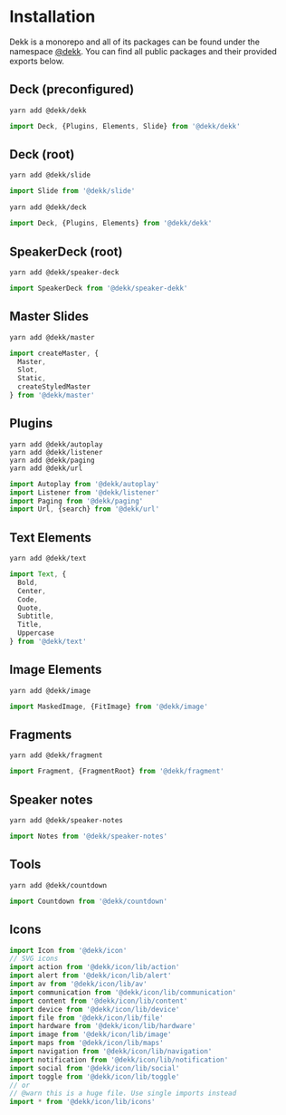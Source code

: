 # Installation

Dekk is a monorepo and all of its packages can be found under the namespace
[@dekk](https://www.npmjs.com/org/dekk).
You can find all public packages and their provided exports below.

## Deck (preconfigured)

```shell
yarn add @dekk/dekk
```

```jsx
import Deck, {Plugins, Elements, Slide} from '@dekk/dekk'
```

## Deck (root)

```shell
yarn add @dekk/slide
```

```jsx
import Slide from '@dekk/slide'
```


```shell
yarn add @dekk/deck
```

```jsx
import Deck, {Plugins, Elements} from '@dekk/dekk'
```

## SpeakerDeck (root)

```shell
yarn add @dekk/speaker-deck
```

```jsx
import SpeakerDeck from '@dekk/speaker-dekk'
```

## Master Slides

```shell
yarn add @dekk/master
```

```jsx
import createMaster, {
  Master,
  Slot,
  Static,
  createStyledMaster
} from '@dekk/master'
```

## Plugins

```shell
yarn add @dekk/autoplay
yarn add @dekk/listener
yarn add @dekk/paging
yarn add @dekk/url
```

```jsx
import Autoplay from '@dekk/autoplay'
import Listener from '@dekk/listener'
import Paging from '@dekk/paging'
import Url, {search} from '@dekk/url'
```

## Text Elements

```shell
yarn add @dekk/text
```

```jsx
import Text, {
  Bold,
  Center,
  Code,
  Quote,
  Subtitle,
  Title,
  Uppercase
} from '@dekk/text'
```

## Image Elements

```shell
yarn add @dekk/image
```

```jsx
import MaskedImage, {FitImage} from '@dekk/image'
```

## Fragments

```shell
yarn add @dekk/fragment
```

```jsx
import Fragment, {FragmentRoot} from '@dekk/fragment'
```

## Speaker notes

```shell
yarn add @dekk/speaker-notes
```

```jsx
import Notes from '@dekk/speaker-notes'
```


## Tools

```shell
yarn add @dekk/countdown
```

```jsx
import Countdown from '@dekk/countdown'
```

## Icons

```jsx
import Icon from '@dekk/icon'
// SVG icons
import action from '@dekk/icon/lib/action'
import alert from '@dekk/icon/lib/alert'
import av from '@dekk/icon/lib/av'
import communication from '@dekk/icon/lib/communication'
import content from '@dekk/icon/lib/content'
import device from '@dekk/icon/lib/device'
import file from '@dekk/icon/lib/file'
import hardware from '@dekk/icon/lib/hardware'
import image from '@dekk/icon/lib/image'
import maps from '@dekk/icon/lib/maps'
import navigation from '@dekk/icon/lib/navigation'
import notification from '@dekk/icon/lib/notification'
import social from '@dekk/icon/lib/social'
import toggle from '@dekk/icon/lib/toggle'
// or 
// @warn this is a huge file. Use single imports instead
import * from '@dekk/icon/lib/icons'
```
